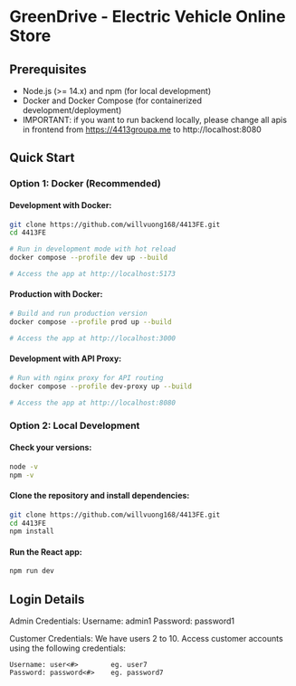 # GreenDrive - Electric Vehicle Online Store

## Prerequisites

- Node.js (>= 14.x) and npm (for local development)
- Docker and Docker Compose (for containerized development/deployment)
- IMPORTANT: if you want to run backend locally, please change all apis in frontend from https://4413groupa.me to http://localhost:8080

## Quick Start

### Option 1: Docker (Recommended)

#### Development with Docker:

```bash
git clone https://github.com/willvuong168/4413FE.git
cd 4413FE

# Run in development mode with hot reload
docker compose --profile dev up --build

# Access the app at http://localhost:5173
```

#### Production with Docker:

```bash
# Build and run production version
docker compose --profile prod up --build

# Access the app at http://localhost:3000
```

#### Development with API Proxy:

```bash
# Run with nginx proxy for API routing
docker compose --profile dev-proxy up --build

# Access the app at http://localhost:8080
```

### Option 2: Local Development

#### Check your versions:

```bash
node -v
npm -v
```

#### Clone the repository and install dependencies:

```bash
git clone https://github.com/willvuong168/4413FE.git
cd 4413FE
npm install
```

#### Run the React app:

```bash
npm run dev
```

## Login Details

Admin Credentials:
Username: admin1
Password: password1

Customer Credentials:
We have users 2 to 10. Access customer accounts using the following credentials:

```
Username: user<#>        eg. user7
Password: password<#>    eg. password7
```
